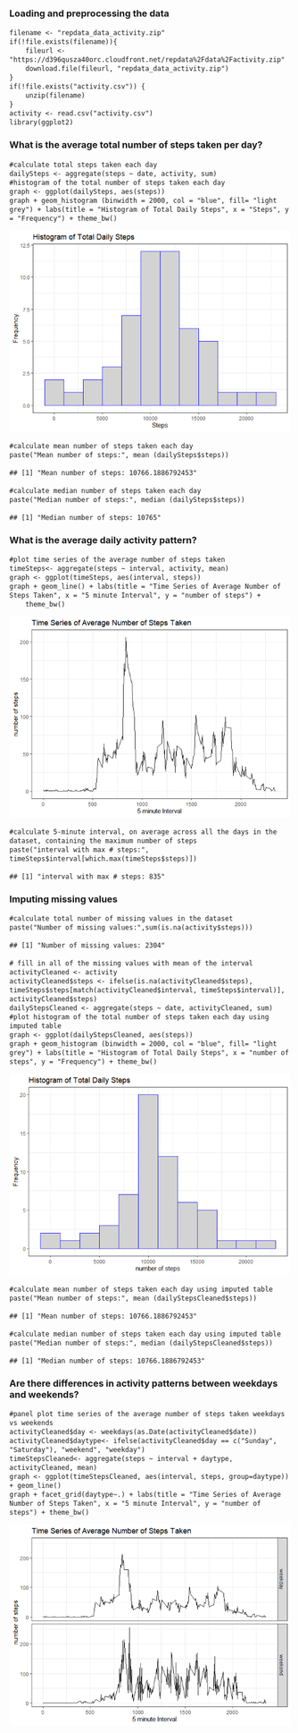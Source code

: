 ### Loading and preprocessing the data

    filename <- "repdata_data_activity.zip"
    if(!file.exists(filename)){
        fileurl <- "https://d396qusza40orc.cloudfront.net/repdata%2Fdata%2Factivity.zip"
        download.file(fileurl, "repdata_data_activity.zip")
    }
    if(!file.exists("activity.csv")) {
        unzip(filename)
    }
    activity <- read.csv("activity.csv")
    library(ggplot2)

### What is the average total number of steps taken per day?

    #calculate total steps taken each day
    dailySteps <- aggregate(steps ~ date, activity, sum)
    #histogram of the total number of steps taken each day
    graph <- ggplot(dailySteps, aes(steps))
    graph + geom_histogram (binwidth = 2000, col = "blue", fill= "light grey") + labs(title = "Histogram of Total Daily Steps", x = "Steps", y = "Frequency") + theme_bw()

![](PA1_template_files/figure-markdown_strict/average%20total%20steps-1.png)

    #calculate mean number of steps taken each day
    paste("Mean number of steps:", mean (dailySteps$steps))

    ## [1] "Mean number of steps: 10766.1886792453"

    #calculate median number of steps taken each day
    paste("Median number of steps:", median (dailySteps$steps))

    ## [1] "Median number of steps: 10765"

### What is the average daily activity pattern?

    #plot time series of the average number of steps taken
    timeSteps<- aggregate(steps ~ interval, activity, mean)
    graph <- ggplot(timeSteps, aes(interval, steps))
    graph + geom_line() + labs(title = "Time Series of Average Number of Steps Taken", x = "5 minute Interval", y = "number of steps") + 
        theme_bw()

![](PA1_template_files/figure-markdown_strict/average%20daily%20activity-1.png)

    #calculate 5-minute interval, on average across all the days in the dataset, containing the maximum number of steps
    paste("interval with max # steps:", timeSteps$interval[which.max(timeSteps$steps)])

    ## [1] "interval with max # steps: 835"

### Imputing missing values

    #calculate total number of missing values in the dataset
    paste("Number of missing values:",sum(is.na(activity$steps)))

    ## [1] "Number of missing values: 2304"

    # fill in all of the missing values with mean of the interval
    activityCleaned <- activity
    activityCleaned$steps <- ifelse(is.na(activityCleaned$steps), timeSteps$steps[match(activityCleaned$interval, timeSteps$interval)], activityCleaned$steps)
    dailyStepsCleaned <- aggregate(steps ~ date, activityCleaned, sum) 
    #plot histogram of the total number of steps taken each day using imputed table
    graph <- ggplot(dailyStepsCleaned, aes(steps))
    graph + geom_histogram (binwidth = 2000, col = "blue", fill= "light grey") + labs(title = "Histogram of Total Daily Steps", x = "number of steps", y = "Frequency") + theme_bw()

![](PA1_template_files/figure-markdown_strict/missing%20values%20histogram-1.png)

    #calculate mean number of steps taken each day using imputed table
    paste("Mean number of steps:", mean (dailyStepsCleaned$steps))

    ## [1] "Mean number of steps: 10766.1886792453"

    #calculate median number of steps taken each day using imputed table
    paste("Median number of steps:", median (dailyStepsCleaned$steps))

    ## [1] "Median number of steps: 10766.1886792453"

### Are there differences in activity patterns between weekdays and weekends?

    #panel plot time series of the average number of steps taken weekdays vs weekends
    activityCleaned$day <- weekdays(as.Date(activityCleaned$date))
    activityCleaned$daytype<- ifelse(activityCleaned$day == c("Sunday", "Saturday"), "weekend", "weekday")
    timeStepsCleaned<- aggregate(steps ~ interval + daytype, activityCleaned, mean)
    graph <- ggplot(timeStepsCleaned, aes(interval, steps, group=daytype)) + geom_line()
    graph + facet_grid(daytype~.) + labs(title = "Time Series of Average Number of Steps Taken", x = "5 minute Interval", y = "number of steps") + theme_bw()

![](PA1_template_files/figure-markdown_strict/weekdays%20vs%20weekends-1.png)

